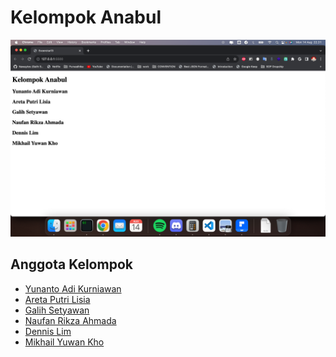 # Kelompok Anabul

![Anabul](/asset/ss-web.png)

## Anggota Kelompok

<!-- Yunanto Adi Kurniawan
Areta Putri Lisia
Galih Setyawan
Naufan Rikza Ahmada
Dennis Lim
Mikhail Yuwan Kho -->

- [Yunanto Adi Kurniawan]()
- [Areta Putri Lisia](https://github.com/aretapl44)
- [Galih Setyawan](https://github.com/Nawaytes)
- [Naufan Rikza Ahmada](https://github.com/NaufanRikza)
- [Dennis Lim](https://github.com/dennislimm)
- [Mikhail Yuwan Kho](https://github.com/Beru088)